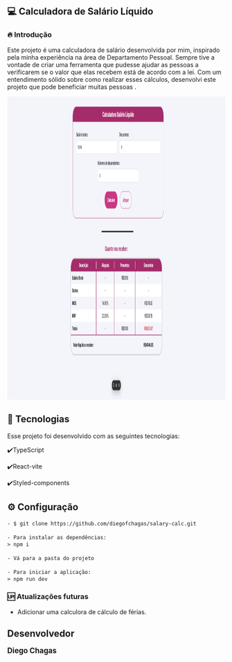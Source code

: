  ## 💻  Calculadora de Salário Líquido

### 🔥 Introdução

Este projeto é uma calculadora de salário desenvolvida por mim, inspirado pela minha experiência na área de Departamento Pessoal. Sempre tive a vontade de criar uma ferramenta que pudesse ajudar as pessoas a verificarem se o valor que elas recebem está de acordo com a lei. Com um entendimento sólido sobre como realizar esses cálculos, desenvolvi este projeto que pode beneficiar muitas pessoas .


<img width="900" height="700" src ="./src/assets/folder-calc-salario.png" >


 ## :rocket: Tecnologias

Esse projeto foi desenvolvido com as seguintes tecnologias:

✔️TypeScript

✔️React-vite

✔️Styled-components


## ⚙ Configuração

```
- $ git clone https://github.com/diegofchagas/salary-calc.git

- Para instalar as dependências:
> npm i

- Vá para a pasta do projeto

- Para iniciar a aplicação:
> npm run dev
```

### 🆙 Atualizações futuras

- Adicionar uma calculora de cálculo de férias.

## Desenvolvedor 
<span style="font-size: larger;">**Diego Chagas**</span>